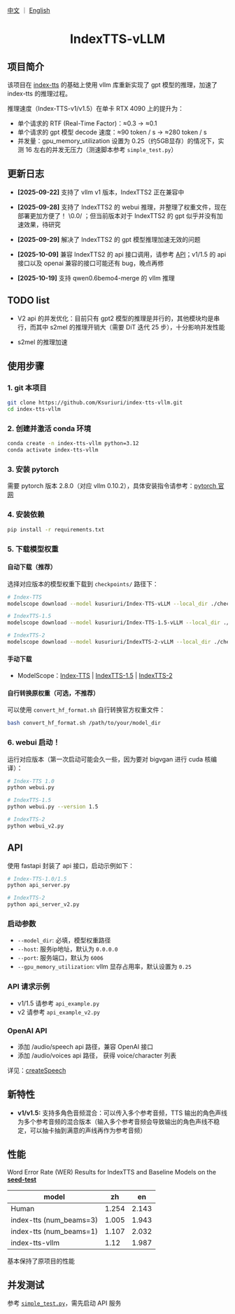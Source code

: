 <a href="README.md">中文</a> ｜ <a href="README_EN.md">English</a>

<div align="center">

# IndexTTS-vLLM
</div>

## 项目简介
该项目在 [index-tts](https://github.com/index-tts/index-tts) 的基础上使用 vllm 库重新实现了 gpt 模型的推理，加速了 index-tts 的推理过程。

推理速度（Index-TTS-v1/v1.5）在单卡 RTX 4090 上的提升为：
- 单个请求的 RTF (Real-Time Factor)：≈0.3 -> ≈0.1
- 单个请求的 gpt 模型 decode 速度：≈90 token / s -> ≈280 token / s
- 并发量：gpu_memory_utilization 设置为 0.25（约5GB显存）的情况下，实测 16 左右的并发无压力（测速脚本参考 `simple_test.py`）

## 更新日志

- **[2025-09-22]** 支持了 vllm v1 版本，IndexTTS2 正在兼容中

- **[2025-09-28]** 支持了 IndexTTS2 的 webui 推理，并整理了权重文件，现在部署更加方便了！ \0.0/ ；但当前版本对于 IndexTTS2 的 gpt 似乎并没有加速效果，待研究

- **[2025-09-29]** 解决了 IndexTTS2 的 gpt 模型推理加速无效的问题

- **[2025-10-09]** 兼容 IndexTTS2 的 api 接口调用，请参考 [API](#api)；v1/1.5 的 api 接口以及 openai 兼容的接口可能还有 bug，晚点再修

- **[2025-10-19]** 支持 qwen0.6bemo4-merge 的 vllm 推理

## TODO list
- V2 api 的并发优化：目前只有 gpt2 模型的推理是并行的，其他模块均是串行，而其中 s2mel 的推理开销大（需要 DiT 迭代 25 步），十分影响并发性能

- s2mel 的推理加速

## 使用步骤

### 1. git 本项目
```bash
git clone https://github.com/Ksuriuri/index-tts-vllm.git
cd index-tts-vllm
```


### 2. 创建并激活 conda 环境
```bash
conda create -n index-tts-vllm python=3.12
conda activate index-tts-vllm
```


### 3. 安装 pytorch

需要 pytorch 版本 2.8.0（对应 vllm 0.10.2），具体安装指令请参考：[pytorch 官网](https://pytorch.org/get-started/locally/)


### 4. 安装依赖
```bash
pip install -r requirements.txt
```


### 5. 下载模型权重

#### 自动下载（推荐）

选择对应版本的模型权重下载到 `checkpoints/` 路径下：

```bash
# Index-TTS
modelscope download --model kusuriuri/Index-TTS-vLLM --local_dir ./checkpoints/Index-TTS-vLLM

# IndexTTS-1.5
modelscope download --model kusuriuri/Index-TTS-1.5-vLLM --local_dir ./checkpoints/Index-TTS-1.5-vLLM

# IndexTTS-2
modelscope download --model kusuriuri/IndexTTS-2-vLLM --local_dir ./checkpoints/IndexTTS-2-vLLM
```

#### 手动下载

- ModelScope：[Index-TTS](https://www.modelscope.cn/models/kusuriuri/Index-TTS-vLLM) | [IndexTTS-1.5](https://www.modelscope.cn/models/kusuriuri/Index-TTS-1.5-vLLM) | [IndexTTS-2](https://www.modelscope.cn/models/kusuriuri/IndexTTS-2-vLLM)

#### 自行转换原权重（可选，不推荐）

可以使用 `convert_hf_format.sh` 自行转换官方权重文件：

```bash
bash convert_hf_format.sh /path/to/your/model_dir
```

### 6. webui 启动！

运行对应版本（第一次启动可能会久一些，因为要对 bigvgan 进行 cuda 核编译）：

```bash
# Index-TTS 1.0
python webui.py

# IndexTTS-1.5
python webui.py --version 1.5

# IndexTTS-2
python webui_v2.py
```


## API

使用 fastapi 封装了 api 接口，启动示例如下：

```bash
# Index-TTS-1.0/1.5
python api_server.py

# IndexTTS-2
python api_server_v2.py
```

### 启动参数
- `--model_dir`: 必填，模型权重路径
- `--host`: 服务ip地址，默认为 `0.0.0.0`
- `--port`: 服务端口，默认为 `6006`
- `--gpu_memory_utilization`: vllm 显存占用率，默认设置为 `0.25`

### API 请求示例
- v1/1.5 请参考 `api_example.py`
- v2 请参考 `api_example_v2.py`

### OpenAI API
- 添加 /audio/speech api 路径，兼容 OpenAI 接口
- 添加 /audio/voices api 路径， 获得 voice/character 列表

详见：[createSpeech](https://platform.openai.com/docs/api-reference/audio/createSpeech)

## 新特性
- **v1/v1.5:** 支持多角色音频混合：可以传入多个参考音频，TTS 输出的角色声线为多个参考音频的混合版本（输入多个参考音频会导致输出的角色声线不稳定，可以抽卡抽到满意的声线再作为参考音频）

## 性能
Word Error Rate (WER) Results for IndexTTS and Baseline Models on the [**seed-test**](https://github.com/BytedanceSpeech/seed-tts-eval)

| model                   | zh    | en    |
| ----------------------- | ----- | ----- |
| Human                   | 1.254 | 2.143 |
| index-tts (num_beams=3) | 1.005 | 1.943 |
| index-tts (num_beams=1) | 1.107 | 2.032 |
| index-tts-vllm      | 1.12  | 1.987 |

基本保持了原项目的性能

## 并发测试
参考 [`simple_test.py`](simple_test.py)，需先启动 API 服务
